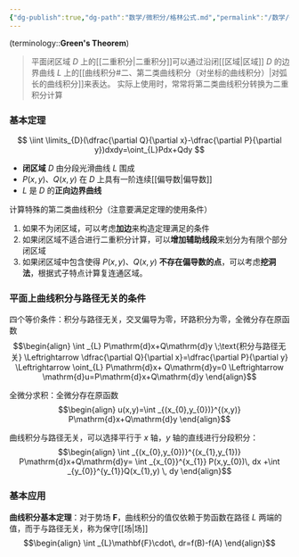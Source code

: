 ```yaml
---
{"dg-publish":true,"dg-path":"数学/微积分/格林公式.md","permalink":"/数学/微积分/格林公式/","dgPassFrontmatter":true,"noteIcon":"","created":"2024-10-17T14:44:03.000+08:00","updated":"2025-03-20T11:45:42.000+08:00"}
---
```



(terminology::**Green's Theorem**)
>平面闭区域 $D$ 上的[[二重积分\|二重积分]]可以通过沿闭[[区域\|区域]] $D$ 的边界曲线 $L$ 上的[[曲线积分#二、第二类曲线积分（对坐标的曲线积分）\|对弧长的曲线积分]]来表达。
>实际上使用时，常常将第二类曲线积分转换为二重积分计算
### 基本定理
$$
\iint \limits_{D}(\dfrac{\partial Q}{\partial x}-\dfrac{\partial P}{\partial y})dxdy=\oint_{L}Pdx+Qdy  
$$

- **闭区域** $D$ 由分段光滑曲线 $L$ 围成
- $P(x,y)$、$Q(x,y)$ 在 $D$ 上具有一阶连续[[偏导数\|偏导数]]
- $L$ 是 $D$ 的**正向边界曲线**


计算特殊的第二类曲线积分（注意要满足定理的使用条件）
1. 如果不为闭区域，可以考虑**加边**来构造定理满足的条件
2. 如果闭区域不适合进行二重积分计算，可以**增加辅助线段**来划分为有限个部分闭区域
3. 如果闭区域中包含使得 $P(x,y)$、$Q(x,y)$ **不存在偏导数的点**，可以考虑**挖洞法**，根据式子特点计算复连通区域。


### 平面上曲线积分与路径无关的条件

四个等价条件：积分与路径无关，交叉偏导为零，环路积分为零，全微分存在原函数
$$\begin{align}
 \int  _{L} P\mathrm{d}x+Q\mathrm{d}y \;\text{积分与路径无关} \Leftrightarrow \dfrac{\partial Q}{\partial x}=\dfrac{\partial P}{\partial y}   \Leftrightarrow \oint_{L} P\mathrm{d}x+ Q\mathrm{d}y=0 \Leftrightarrow \mathrm{d}u=P\mathrm{d}x+Q\mathrm{d}y
\end{align}$$

全微分求积：全微分存在原函数
$$\begin{align}
u(x,y)=\int _{(x_{0},y_{0})}^{(x,y)} P\mathrm{d}x+Q\mathrm{d}y
\end{align}$$

曲线积分与路径无关，可以选择平行于 $x$ 轴，$y$ 轴的直线进行分段积分：
$$\begin{align}
\int _{(x_{0},y_{0})}^{(x_{1},y_{1})} P\mathrm{d}x+Q\mathrm{d}y= \int _{x_{0}}^{x_{1}} P(x,y_{0})\, dx +\int _{y_{0}}^{y_{1}}Q(x_{1},y)  \, dy
\end{align}$$
### 基本应用
**曲线积分基本定理**：对于势场 $\mathbf{F}$，曲线积分的值仅依赖于势函数在路径 $L$ 两端的值，而于与路径无关，称为保守[[场\|场]]
$$\begin{align}
\int  _{L}\mathbf{F}\cdot\, dr=f(B)-f(A) 
\end{align}$$


